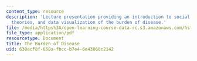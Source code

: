 ```yaml
---
content_type: resource
description: 'Lecture presentation providing an introduction to social medicine: concepts,
  theories, and data visualization of the burden of disease.'
file: /media/https%3A/open-learning-course-data-rc.s3.amazonaws.com/hst-934j-introduction-to-global-medicine-bioscience-technologies-disparities-strategies-spring-2010/638acf8f658afbccb7e46e43060c2142_MITHST_934JS10_02_4_Burden.pdf
file_type: application/pdf
resourcetype: Document
title: The Burden of Disease
uid: 638acf8f-658a-fbcc-b7e4-6e43060c2142
---
```

